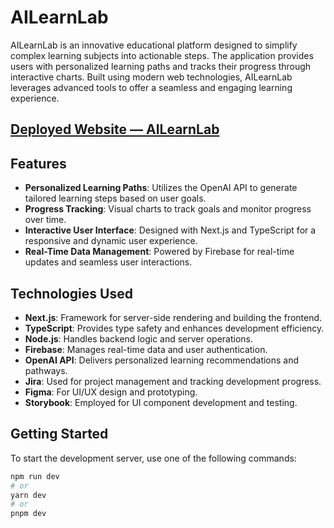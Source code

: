 # AILearnLab

AILearnLab is an innovative educational platform designed to simplify complex learning subjects into actionable steps. The application provides users with personalized learning paths and tracks their progress through interactive charts. Built using modern web technologies, AILearnLab leverages advanced tools to offer a seamless and engaging learning experience.

## [Deployed Website — AILearnLab](https://ai-learn-kn4yzuz7o-femis-projects-0b4ffa2d.vercel.app/auth/login)
## Features

- **Personalized Learning Paths**: Utilizes the OpenAI API to generate tailored learning steps based on user goals.
- **Progress Tracking**: Visual charts to track goals and monitor progress over time.
- **Interactive User Interface**: Designed with Next.js and TypeScript for a responsive and dynamic user experience.
- **Real-Time Data Management**: Powered by Firebase for real-time updates and seamless user interactions.

## Technologies Used

- **Next.js**: Framework for server-side rendering and building the frontend.
- **TypeScript**: Provides type safety and enhances development efficiency.
- **Node.js**: Handles backend logic and server operations.
- **Firebase**: Manages real-time data and user authentication.
- **OpenAI API**: Delivers personalized learning recommendations and pathways.
- **Jira**: Used for project management and tracking development progress.
- **Figma**: For UI/UX design and prototyping.
- **Storybook**: Employed for UI component development and testing.

## Getting Started

To start the development server, use one of the following commands:

```bash
npm run dev
# or
yarn dev
# or
pnpm dev
